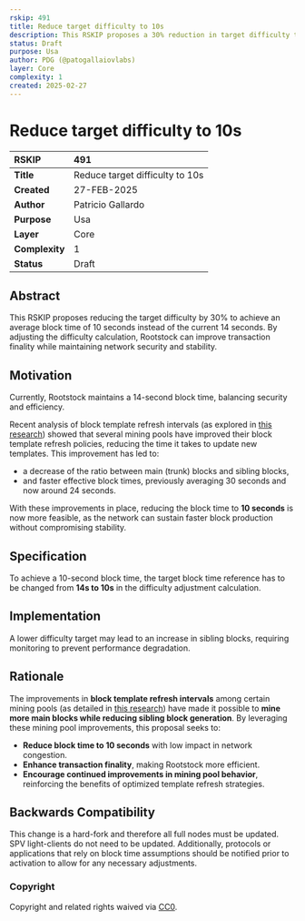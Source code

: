 ```yaml
---
rskip: 491
title: Reduce target difficulty to 10s
description: This RSKIP proposes a 30% reduction in target difficulty to lower the average block time from 14 seconds to 10 seconds, improving transaction finality while maintaining network security.
status: Draft
purpose: Usa
author: PDG (@patogallaiovlabs)
layer: Core
complexity: 1
created: 2025-02-27
---
```


# Reduce target difficulty to 10s

|RSKIP          | 491        |
| :------------ |:-------------|
|**Title**      |Reduce target difficulty to 10s |
|**Created**    |27-FEB-2025 |
|**Author**     |Patricio Gallardo|
|**Purpose**    |Usa|
|**Layer**      |Core |
|**Complexity** |1 |
|**Status**     |Draft |

## Abstract

This RSKIP proposes reducing the target difficulty by 30% to achieve an average block time of 10 seconds instead of the current 14 seconds. By adjusting the difficulty calculation, Rootstock can improve transaction finality while maintaining network security and stability.

## Motivation  
Currently, Rootstock maintains a 14-second block time, balancing security and efficiency.  

Recent analysis of block template refresh intervals (as explored in [this research](https://blog.rootstock.io/noticia/leveraging-bitcoins-security-exploring-the-dynamics-of-merged-mining/)) showed that several mining pools have improved their block template refresh policies, reducing the time it takes to update new templates. This improvement has led to: 
- a decrease of the ratio between main (trunk) blocks and sibling blocks,
- and faster effective block times, previously averaging 30 seconds and now around 24 seconds.  

With these improvements in place, reducing the block time to **10 seconds** is now more feasible, as the network can sustain faster block production without compromising stability. 


## Specification
To achieve a 10-second block time, the target block time reference has to be changed from **14s to 10s** in the difficulty adjustment calculation.

## Implementation
A lower difficulty target may lead to an increase in sibling blocks, requiring monitoring to prevent performance degradation.

## Rationale
The improvements in **block template refresh intervals** among certain mining pools (as detailed in [this research](https://blog.rootstock.io/noticia/leveraging-bitcoins-security-exploring-the-dynamics-of-merged-mining/)) have made it possible to **mine more main blocks while reducing sibling block generation**. By leveraging these mining pool improvements, this proposal seeks to:
- **Reduce block time to 10 seconds** with low impact in network congestion.
- **Enhance transaction finality**, making Rootstock more efficient.
- **Encourage continued improvements in mining pool behavior**, reinforcing the benefits of optimized template refresh strategies.

## Backwards Compatibility

This change is a hard-fork and therefore all full nodes must be updated. SPV light-clients do not need to be updated.
Additionally, protocols or applications that rely on block time assumptions should be notified prior to activation to allow for any necessary adjustments.  

### Copyright

Copyright and related rights waived via [CC0](https://creativecommons.org/publicdomain/zero/1.0/).
